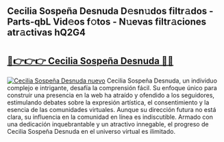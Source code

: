 ## Cecilia Sospeña Desnuda D𝚎sn𝚞dos filtr𝚊dos - Parts-qbL Vid𝚎os f𝚘tos - N𝚞evas filtr𝚊ciones atr𝚊ctivas hQ2G4

# <h2><a href="http://mb9akz.tromn.icu/?c=Cecilia+Sospe%c3%b1a+Desnuda">🔗👉👉👉 Cecilia Sospeña Desnuda 🔗🔗</a></h2>

[![Cecilia Sospeña Desnuda nuevo](https://i.imgur.com/pEAQMta.gif)](http://mb9akz.tromn.icu/?c=Cecilia+Sospe%c3%b1a+Desnuda)
Cecilia Sospeña Desnuda, un individuo complejo e intrigante, desafía la comprensión fácil. Su enfoque único para construir una presencia en la web ha atraído y ofendido a los seguidores, estimulando debates sobre la expresión artística, el consentimiento y la esencia de las comunidades virtuales. Aunque su dirección futura no está clara, su influencia en la comunidad en línea es indiscutible. Armado con una dedicación inquebrantable y un atractivo innegable, el progreso de Cecilia Sospeña Desnuda en el universo virtual es ilimitado.
